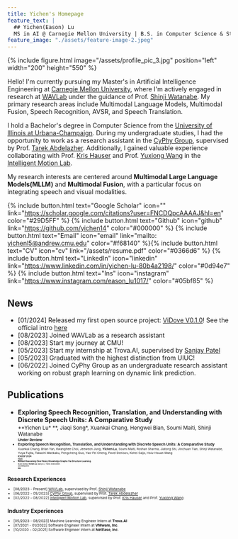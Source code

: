 ```yaml
---
title: Yichen's Homepage
feature_text: |
  ## Yichen(Eason) Lu
  MS in AI @ Carnegie Mellon University | B.S. in Computer Science & Statistics @ UIUC
feature_image: "./assets/feature-image-2.jpeg"
---
```

{% include figure.html image="/assets/profile_pic_3.jpg"  position="left"  width="200" height="550" %}

Hello! I'm currently pursuing my Master's in Artificial Intelligence Engineering at [Carnegie Mellon University](https://www.cmu.edu/), where I'm actively engaged in research at [WAVLab](https://www.wavlab.org/) under the guidance of Prof. [Shinji Watanabe](https://sites.google.com/view/shinjiwatanabe). My primary research areas include Multimodal Language Models, Multimodal Fusion, Speech Recognition, AVSR, and Speech Translation.

I hold a Bachelor's degree in Computer Science from the [University of Illinois at Urbana-Champaign](https://illinois.edu/). During my undergraduate studies, I had the opportunity to work as a research assistant in the [CyPhy Group](https://abdelzaher.cs.illinois.edu/teaching.html), supervised by Prof. [Tarek Abdelazher](https://abdelzaher.cs.illinois.edu/index.html). Additionally, I gained valuable experience collaborating with Prof. [Kris Hauser](https://kkhauser.web.illinois.edu/) and Prof. [Yuxiong Wang](https://yxw.web.illinois.edu/) in the [Intelligent Motion Lab](https://motion.cs.illinois.edu/index.html).

My research interests are centered around **Multimodal Large Language Models(MLLM)** and **Multimodal Fusion**, with a particular focus on integrating speech and visual modalities.

{% include button.html text="Google Scholar" icon="" link="https://scholar.google.com/citations?user=FNCDQpcAAAAJ&hl=en" color="#29D5FF" %} {% include button.html text="Github" icon="github" link="https://github.com/yichen14" color="#000000" %} {% include button.html text="Email" icon="email" link="mailto: yichenl5@andrew.cmu.edu" color="#f68140" %}{% include button.html text="CV" icon="cv" link="/assets/resume.pdf" color="#0366d6" %}  {% include button.html text="LinkedIn" icon="linkedin" link="https://www.linkedin.com/in/yichen-lu-80b4a2198/" color="#0d94e7" %} {% include button.html text="Ins" icon="instagram" link="https://www.instagram.com/eason_lu1017/" color="#05bf85" %} 

## News
  - [01/2024] Released my first open source project: [ViDove V0.1.0](https://pigeonai.club/)! See the official intro [here](https://www.bilibili.com/read/cv29086524/?spm_id_from=333.999.0.0)
  - [08/2023] Joined WAVLab as a research assistant
  - [08/2023] Start my journey at CMU!
  - [05/2023] Start my internship at Trova.AI, supervised by [Sanjay Patel](https://sjp.ece.illinois.edu/)
  - [05/2023] Graduated with the highest distinction from UIUC!
  - [06/2022] Joined CyPhy Group as an undergraduate research assistant working on robust graph learning on dynamic link prediction.  

## Publications
  - **Exploring Speech Recognition, Translation, and Understanding with Discrete Speech Units: A Comparative Study**  
    <small>**Yichen Lu\* **, Jiaqi Song\*, Xuankai Chang, Hengwei Bian, Soumi Maiti, Shinji Watanabe<small>  
    <small> **Under Review** <small>  
  - **Exploring Speech Recognition, Translation, and Understanding with Discrete Speech Units: A Comparative Study**  
    <small>Xuankai Chang, Brian Yan, Kwanghee Choi, Jeeweon Jung, **Yichen Lu**, Soumi Maiti, Roshan Sharma, Jiatong Shi, Jinchuan Tian, Shinji Watanabe, Yuya Fujita, Takashi Maekaku, Pengcheng Guo, Yao-Fei Cheng, Pavel Denisov, Kohei Saijo, Hsiu-Hsuan Wang <small>  
    <small> **ICASSP 2024** <small>  
    [Paper](https://arxiv.org/abs/2309.15800)  
  - **Robust Reasoning Over Noisy Knowledge Graphs Via Structure Learning.**  
    <small>Ruijie Wang, **Yichen Lu**, Baoyu Li, Tarek Abdelzaher.<small>  
    <small>**ACL Findings 2023**<small>  
    [Paper](https://arxiv.org/abs/2306.07512)  

## Research Experiences
  - [08/2023 - Present] [WAVLab](https://www.wavlab.org/), supervised by Prof. [Shinji Watanabe](https://sites.google.com/view/shinjiwatanabe)
  - [06/2022 - 05/2023] [CyPhy Group](https://abdelzaher.cs.illinois.edu/teaching.html), supervised by Prof. [Tarek Abdelazher](https://abdelzaher.cs.illinois.edu/index.html)
  - [02/2022 - 08/2022] [Intelligent Motion Lab](https://motion.cs.illinois.edu/), supervised by Prof. [Kris Hauser](https://kkhauser.web.illinois.edu/) and Prof. [Yuxiong Wang](https://yxw.web.illinois.edu/)

## Industry Experiences
  - [05/2023 - 08/2023] Machine Learning Engineer Intern at **Trova.AI**
  - [07/2021 - 01/2022] Software Engineer Intern at **VMware, Inc**.
  - [10/2020 - 02/2021] Software Engineer Intern at **NetEase, Inc**.




